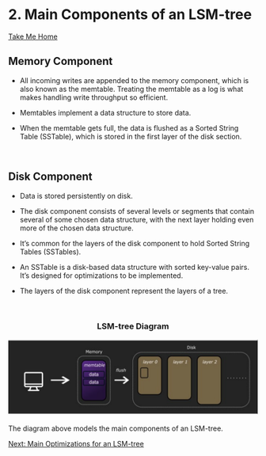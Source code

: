 # 2. Main Components of an LSM-tree

[Take Me Home](README.md)
<br>

## Memory Component

- All incoming writes are appended to the memory component, which is also known as the memtable.
  Treating the memtable as a log is what makes handling write throughput so efficient.

- Memtables implement a data structure to store data.

- When the memtable gets full, the data is flushed as a Sorted String Table (SSTable),
  which is stored in the first layer of the disk section.

<br>

## Disk Component

- Data is stored persistently on disk.

- The disk component consists of several levels or segments that contain several of some chosen
  data structure, with the next layer holding even more of the chosen data structure.

- It’s common for the layers of the disk component to hold Sorted String Tables (SSTables).

- An SSTable is a disk-based data structure with sorted key-value pairs. It’s designed for
  optimizations to be implemented.

- The layers of the disk component represent the layers of a tree.

<br>

<div align=center>
    <h3>LSM-tree Diagram</h3>
    <img src="pictures/lsm_diagram.svg" alt="LSM Diagram" width="700">
</div>
<br>
The diagram above models the main components of an LSM-tree.

[Next: Main Optimizations for an LSM-tree](03_optimizations.md)

<br>
